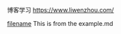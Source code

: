 
博客学习 https://www.liwenzhou.com/

[filename](../_media/example.md ':include')
This is from the example.md
